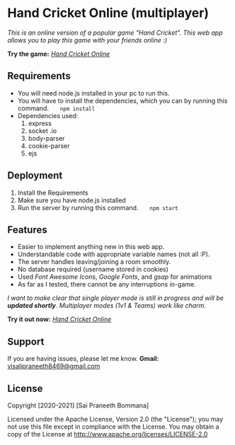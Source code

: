 # Hand Cricket Online (multiplayer)

*This is an online version of a popular game "Hand Cricket". This web app allows you to play this game with your friends online :)*

**Try the game:** *[Hand Cricket Online](https://handcricketapp.herokuapp.com)*

## Requirements
- You will need node.js installed in your pc to run this. 
- You will have to install the dependencies, which you can by running this command. 
	`	npm install`
- Dependencies used:
	1. express
	2. socket .io
	3. body-parser
	4. cookie-parser
	5. ejs

## Deployment 
1. Install the Requirements
2. Make sure you have node.js installed
3. Run the server by running this command.
	`	npm start`

## Features
- Easier to implement anything new in this web app.
- Understandable code with appropriate variable names (not all :P).
- The server handles leaving/joining a room smoothly.
- No database required (username stored in cookies)
- Used *Font Awesome Icons*, *Google Fonts*, and *gsap* for animations
- As far as I tested, there cannot be any interruptions in-game.

*I want to make clear that single player mode is still in progress and will be **updated shortly**. Multiplayer modes (1v1 & Teams) work like charm.*

**Try it out now:** *[Hand Cricket Online](https://handcricketapp.herokuapp.com)*

## Support
If you are having issues, please let me know.
**Gmail:** visalipraneeth8469@gmail.com

## License 
Copyright [2020-2021] [Sai Praneeth Bommana]

Licensed under the Apache License, Version 2.0 (the "License");
you may not use this file except in compliance with the License.
You may obtain a copy of the License at
http://www.apache.org/licenses/LICENSE-2.0